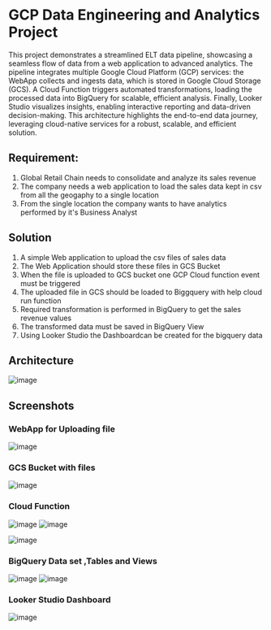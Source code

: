 # GCP Data Engineering and Analytics Project
This project demonstrates a streamlined ELT data pipeline, showcasing a seamless flow of data from a web application to advanced analytics. The pipeline integrates multiple Google Cloud Platform (GCP) services: the WebApp collects and ingests data, which is stored in Google Cloud Storage (GCS). A Cloud Function triggers automated transformations, loading the processed data into BigQuery for scalable, efficient analysis. Finally, Looker Studio visualizes insights, enabling interactive reporting and data-driven decision-making. This architecture highlights the end-to-end data journey, leveraging cloud-native services for a robust, scalable, and efficient solution.

## Requirement:
1. Global Retail Chain needs to consolidate and analyze its sales  revenue
2. The company needs a web application to load the sales data kept  in csv from all the geogaphy to a single location
3. From  the single location the company wants to have analytics performed by it's Business Analyst

## Solution
1. A simple Web application to upload the csv files of sales data
2. The Web Application should store these files in GCS Bucket
3. When the file is uploaded to GCS bucket one GCP Cloud function event must be triggered
4. The uploaded file in GCS should be loaded to Biggquery with help cloud run function
5. Required transformation  is performed in BigQuery to get the sales revenue values
6. The transformed data must be saved in BigQuery View
7. Using Looker Studio the Dashboardcan  be created for the  bigquery data

## Architecture

![image](https://github.com/user-attachments/assets/f64a377a-e6ad-405d-a5c7-ecfa8f2f1c7a)


## Screenshots
### WebApp for Uploading file
![image](https://github.com/user-attachments/assets/60669c3c-f962-4be0-8409-3e423fdce120)

### GCS Bucket with files
![image](https://github.com/user-attachments/assets/62494a6b-6c58-4f56-88f3-715a8dd020a6)

### Cloud Function
![image](https://github.com/user-attachments/assets/54579109-6c3e-4646-829e-389ddbf69225)
![image](https://github.com/user-attachments/assets/72c31ec4-c710-4ee6-8238-eb588a2f25ad)

![image](https://github.com/user-attachments/assets/a26498ee-48f1-4bc0-99c1-900fd3ab9200)

### BigQuery Data set ,Tables and Views
![image](https://github.com/user-attachments/assets/306962a7-b95b-429a-8e62-c635d2ceff5a)
![image](https://github.com/user-attachments/assets/2ce62b4f-febd-44ec-92c0-5fc7d40e1b3e)

### Looker Studio  Dashboard
![image](https://github.com/user-attachments/assets/f531d44d-1c93-4256-b28d-6fd0ecc96463)





